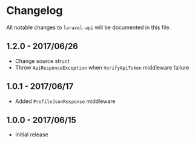 # Changelog

All notable changes to `laravel-api` will be documented in this file.

## 1.2.0 - 2017/06/26

- Change source struct
- Throw `ApiResponseException` when `VerifyApiToken` middleware failure

## 1.0.1 - 2017/06/17

- Added `ProfileJsonResponse` middleware

## 1.0.0 - 2017/06/15

- Initial release
